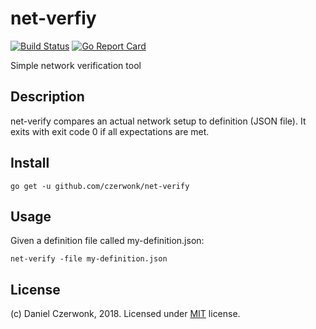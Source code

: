 # net-verfiy
[![Build Status](https://travis-ci.org/czerwonk/net-verify.svg)](https://travis-ci.org/czerwonk/net-verify)
[![Go Report Card](https://goreportcard.com/badge/github.com/czerwonk/net-verify)](https://goreportcard.com/report/github.com/czerwonk/net-verify)

Simple network verification tool

## Description
net-verify compares an actual network setup to definition (JSON file). It exits with exit code 0 if all expectations are met. 

## Install
```
go get -u github.com/czerwonk/net-verify
```

## Usage
Given a definition file called my-definition.json:

```
net-verify -file my-definition.json
```

## License
(c) Daniel Czerwonk, 2018. Licensed under [MIT](LICENSE) license.
